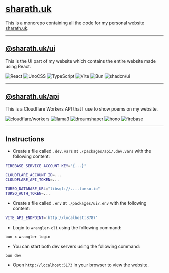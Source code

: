 # [sharath.uk](.)

This is a monorepo containing all the code for my personal website [sharath.uk](https://sharath.uk).

---

## [@sharath.uk/ui](./packages/ui)

This is the UI part of my website which contains the entire website made using React.

![React](https://img.shields.io/badge/React-18.2.0-71a6ba?style=for-the-badge&logo=react)
![UnoCSS](https://img.shields.io/badge/UnoCSS-0.58.5-white?style=for-the-badge&logo=unocss)
![TypeScript](https://img.shields.io/badge/TypeScript-5.3.3-4476c0?style=for-the-badge&logo=typescript)
![Vite](https://img.shields.io/badge/Vite-5.1.4-5d60a6?style=for-the-badge&logo=vite)
![Bun](https://img.shields.io/badge/Bun-1.1.4-f5f5f5?style=for-the-badge&logo=bun)
![shadcn/ui](https://img.shields.io/badge/shadcn-ui-000000?style=for-the-badge&logo=shadcnui)

---

## [@sharath.uk/api](./packages/api)

This is a Cloudflare Workers API that I use to show poems on my website.

![cloudflare/workers](https://img.shields.io/badge/Workers-000000?style=for-the-badge&logo=cloudflareworkers)
![llama3](https://img.shields.io/badge/LLAMA3-000000?style=for-the-badge&logo=meta)
![dreamshaper](https://img.shields.io/badge/DreamShaper-000000?style=for-the-badge&logo=imagedotsc)
![hono](https://img.shields.io/badge/hono-000000?style=for-the-badge&logo=hono)
![firebase](https://img.shields.io/badge/Firebase-000000?style=for-the-badge&logo=firebase)

---

## Instructions

- Create a file called `.dev.vars` at `./packages/api/.dev.vars` with the following content:

```sh
FIREBASE_SERVICE_ACCOUNT_KEY='{...}'

CLOUDFLARE_ACCOUNT_ID=...
CLOUDFLARE_API_TOKEN=...

TURSO_DATABASE_URL="libsql://....turso.io"
TURSO_AUTH_TOKEN=...
```

- Create a file called `.env` at `./packages/ui/.env` with the following content:

```sh
VITE_API_ENDPOINT='http://localhost:8787'
```

- Login to `wrangler-cli` using the following command:

```sh
bun x wrangler login
```

- You can start both dev servers using the following command:

```sh
bun dev
```

- Open `http://localhost:5173` in your browser to view the website.
